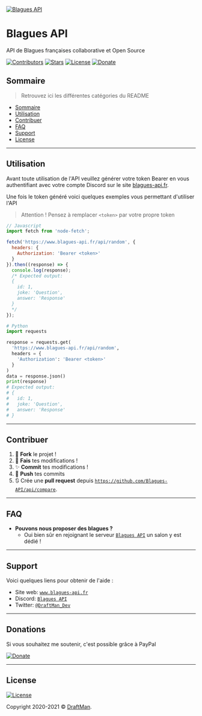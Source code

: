 <!-- markdownlint-disable -->

[![Blagues API](https://raw.githubusercontent.com/Blagues-API/api/master/src/public/logo.png)](http://www.blagues-api.fr)

# Blagues API

API de Blagues françaises collaborative et Open Source

[![Contributors](https://img.shields.io/github/contributors/Blagues-API/api.svg?style=for-the-badge)](https://github.com/Blagues-API/api/graphs/contributors)
[![Stars](https://img.shields.io/github/stars/Blagues-API/api.svg?style=for-the-badge)](https://github.com/Blagues-API/api/stargazers)
[![License](https://img.shields.io/github/license/Blagues-API/api?style=for-the-badge)](https://github.com/Blagues-API/api/blob/master/LICENCE)
[![Donate](https://img.shields.io/badge/Donate-PayPal-blue.svg?style=for-the-badge)](https://www.paypal.me/draftproducts)

## Sommaire

> Retrouvez ici les différentes catégories du README

- [Sommaire](#sommaire)
- [Utilisation](#utilisation)
- [Contribuer](#contribuer)
- [FAQ](#faq)
- [Support](#support)
- [License](#license)

---

## Utilisation

Avant toute utilisation de l'API veuillez générer votre token Bearer en vous
authentifiant avec votre compte Discord sur le site
[blagues-api.fr](https://www.blagues-api.fr).

Une fois le token généré voici quelques exemples vous permettant d'utiliser
l'API

> Attention ! Pensez à remplacer `<token>` par votre propre token

```javascript
// Javascript
import fetch from 'node-fetch';

fetch('https://www.blagues-api.fr/api/random', {
  headers: {
    Authorization: 'Bearer <token>'
  }
}).then((response) => {
  console.log(response);
  /* Expected output:
  { 
    id: 1, 
    joke: 'Question', 
    answer: 'Response' 
  }
  */
});
```

```py
# Python
import requests

response = requests.get(
  'https://www.blagues-api.fr/api/random',
  headers = {
    'Authorization': 'Bearer <token>'
  }
)
data = response.json()
print(response)
# Expected output:
# {
#   id: 1,
#   joke: 'Question',
#   answer: 'Response'
# }
```

---

## Contribuer

1. 🍴 **Fork** le projet !
1. 🔨 **Fais** tes modifications !
1. ✨ **Commit** tes modifications !
1. 🚀 **Push** tes commits
1. 🔃 Crée une **pull request** depuis
   <a href="https://github.com/Blagues-API/api/compare" target="_blank">`https://github.com/Blagues-API/api/compare`</a>.

---

## FAQ

- **Pouvons nous proposer des blagues ?**
  - Oui bien sûr en rejoignant le serveur
    <a href="https://discord.gg/PPNpVaF" target="_blank">`Blagues API`</a> un
    salon y est dédié !

---

## Support

Voici quelques liens pour obtenir de l'aide :

- Site web:
  <a href="https://www.blagues-api.fr" target="_blank">`www.blagues-api.fr`</a>
- Discord:
  <a href="https://discord.gg/PPNpVaF" target="_blank">`Blagues API`</a>
- Twitter:
  <a href="http://twitter.com/DraftMan_Dev" target="_blank">`@DraftMan_Dev`</a>

---

## Donations

Si vous souhaitez me soutenir, c'est possible grâce à PayPal

[![Donate](https://img.shields.io/badge/Donate-PayPal-blue.svg?style=for-the-badge)](https://www.paypal.me/draftproducts)

---

## License

[![License](https://img.shields.io/github/license/Blagues-API/api?style=for-the-badge)](https://github.com/Blagues-API/api/blob/master/LICENCE)

Copyright 2020-2021 ©
<a href="https://www.draftman.fr" target="_blank">DraftMan</a>.
